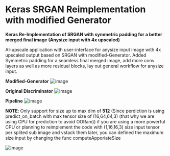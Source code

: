 # Keras SRGAN Reimplementation with modified Generator
**Keras Re-Implementation of SRGAN with symmetric padding for a better merged final image (Anysize input with 4x upscaled)**


AI-upscale application with user-interface for anysize input image with 4x upscaled output based on SRGAN with modified-Generator.
Added Symmetric padding for a seamless final merged image, add more conv layers as well as more residual blocks, lay out general workflow for anysize input.


**Modified-Generator**
![image](https://user-images.githubusercontent.com/82665400/206855054-fbce99c8-4ad0-47ee-af15-33ce8958264b.png)

**Original Discriminator**
![image](https://user-images.githubusercontent.com/82665400/206855129-b72f86ca-7e54-4a6e-bec9-442e66f6ca73.png)

**Pipeline**
![image](https://user-images.githubusercontent.com/82665400/206857747-d10e8a11-5b83-4cf0-8f61-74e1910bbd5f.png)


**NOTE**: Only support for size up to max dim of **512** (Since perdiction is using predict_on_batch with max tensor size of (16,64,64,3) (that why we are using CPU for prediction to avoid OORam)) if you are using a more powerful CPU or planning to reimplement the code with (1,16,16,3) size input tensor per splited sub image and vstack them later, you can defined the maximum size input by changing the func computeApporiateSize

![image](https://user-images.githubusercontent.com/82665400/206857420-a514481e-5a0a-42d0-98ea-e8819efbae51.png)


